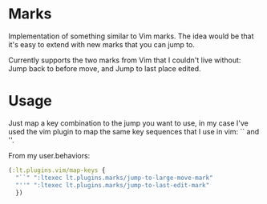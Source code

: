 Marks
=====
Implementation of something similar to Vim marks. The idea would be that it's easy to extend with new marks that you can jump to.

Currently supports the two marks from Vim that I couldn't live without: Jump back to before move, and Jump to last place edited.

Usage
=====
Just map a key combination to the jump you want to use, in my case I've used the vim plugin to map the same key sequences that I use in vim: `` and ''.

From my user.behaviors:

```clojure
(:lt.plugins.vim/map-keys {
  "``" ":ltexec lt.plugins.marks/jump-to-large-move-mark"
  "''" ":ltexec lt.plugins.marks/jump-to-last-edit-mark"
  })
